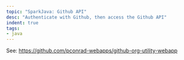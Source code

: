 ```yaml
---
topic: "SparkJava: Github API"
desc: "Authenticate with Github, then access the Github API"
indent: true
tags:
- java
---
```


See: <https://github.com/pconrad-webapps/github-org-utility-webapp>

